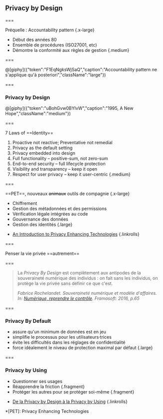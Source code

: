 <!--{section^1:data-breadcrumb="Conception"}-->

<!--{.interleaf data-background-image="/img/unsplash/21232.jpg"}-->
<!-- Photo by Sergey Zolkin on Unsplash -->

## Privacy by Design

===

Préquelle : Accountability pattern
{.x-large}

- Début des années 80
- Ensemble de procédures (ISO27001, etc)
- Démontre la conformité aux règles de gestion
{.medium}

===

@[giphy]({"token":"F1EqNgksWjSaQ","caption":"Accountability pattern ne s'applique qu'à posteriori","className":"large"})

===

### Privacy by Design

@[giphy]({"token":"uBohGvw0BYlvW","caption":"1995, A New Hope","className":"medium"})

===

7 Laws of ==Identity== <!--{p:.xx-large}-->

1. Proactive not reactive; Preventative not remedial
2. Privacy as the default setting
3. Privacy embedded into design
4. Full functionality – positive-sum, not zero-sum
5. End-to-end security – full lifecycle protection
6. Visibility and transparency – keep it open
7. Respect for user privacy – keep it user-centric
{.medium}

===

==PET==, nouveaux ~~animaux~~ outils de compagnie
{.x-large}

- Chiffrement
- Gestion des métadonnées et des permissions
- Vérification légale intégrées au code
- Gouvernance des données
- Gestion des identités
{.large}

<!-- -->

- [An Introduction to Privacy Enhancing Technologies](https://iapp.org/news/a/2008-05-introduction-to-privacy-enhancing-technologies/)
{.linkrolls}

===
<!--{.punchline}-->

Penser la vie privée ==autrement==

===

> La _Privacy By Design_ est complètement aux antipodes de la souveraineté numérique des individus : on fait sans les individus, on protège la vie privée sans définir ce que c'est.
>
> <cite>Fabrice Rochelandet. Souveraineté numérique et modèle d'affaires. In: [Numérique, reprendre le contrôle](https://framabook.org/numerique-reprendre-le-controle/). Framasoft: 2016, p.65

===

### Privacy By Default

- assure qu'un minimum de données est en jeu
- simplifie le processus pour les utilisateurs·trices
- évite les difficultés dans les réglages de confidentialité
- force idéalement le niveau de protection maximal par défaut
{.large}

===

### Privacy by Using

- Questionner ses usages
- Réapprendre la friction {.fragment}
- Protéger les autres pour se protéger soi-même {.fragment}

<!-- -->

- [De la Privacy by Design à la Privacy by Using](https://www.cairn.info/revue-reseaux-2015-1-page-15.htm)
{.linkrolls}


*[PET]: Privacy Enhancing Technologies
